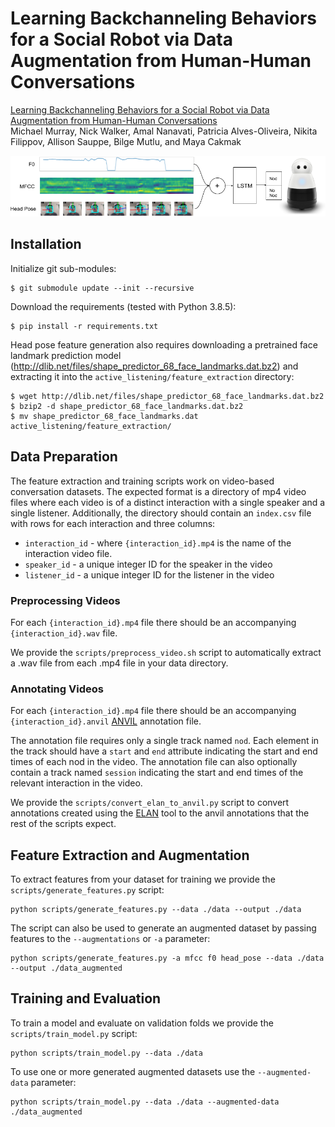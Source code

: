# Learning Backchanneling Behaviors for a Social Robot via Data Augmentation from Human-Human Conversations

[Learning Backchanneling Behaviors for a Social Robot via Data Augmentation from Human-Human Conversations](https://openreview.net/pdf?id=0WDtVJVwBcf)<br />
Michael Murray, Nick Walker, Amal Nanavati, Patricia Alves-Oliveira, Nikita Filippov, Allison Sauppe, Bilge Mutlu, and Maya Cakmak<br />

![diagram](./images/diagram.png)

## Installation

Initialize git sub-modules:
```
$ git submodule update --init --recursive
```

Download the requirements (tested with Python 3.8.5):
```
$ pip install -r requirements.txt
```

Head pose feature generation also requires downloading a pretrained face landmark prediction model (http://dlib.net/files/shape_predictor_68_face_landmarks.dat.bz2) and extracting it into the `active_listening/feature_extraction` directory:

```
$ wget http://dlib.net/files/shape_predictor_68_face_landmarks.dat.bz2
$ bzip2 -d shape_predictor_68_face_landmarks.dat.bz2
$ mv shape_predictor_68_face_landmarks.dat active_listening/feature_extraction/
```

## Data Preparation

The feature extraction and training scripts work on video-based conversation datasets. The expected format is a directory of mp4 video files where each video is of a distinct interaction with a single speaker and a single listener. Additionally, the directory should contain an `index.csv` file with rows for each interaction and three columns: 

- `interaction_id` - where `{interaction_id}.mp4` is the name of the interaction video file.
- `speaker_id` - a unique integer ID for the speaker in the video
- `listener_id` - a unique integer ID for the listener in the video

### Preprocessing Videos

For each `{interaction_id}.mp4` file there should be an accompanying `{interaction_id}.wav` file.

We provide the `scripts/preprocess_video.sh` script to automatically extract a .wav file from each .mp4 file in your data directory.

### Annotating Videos

For each `{interaction_id}.mp4` file there should be an accompanying `{interaction_id}.anvil` [ANVIL](https://www.anvil-software.org/) annotation file.

The annotation file requires only a single track named `nod`. Each element in the track should have a `start` and `end` attribute indicating the start and end times of each nod in the video. The annotation file can also optionally contain a track named `session` indicating the start and end times of the relevant interaction in the video.

We provide the `scripts/convert_elan_to_anvil.py` script to convert annotations created using the [ELAN](https://archive.mpi.nl/tla/elan) tool to the anvil annotations that the rest of the scripts expect.



## Feature Extraction and Augmentation

To extract features from your dataset for training we provide the `scripts/generate_features.py` script:
```
python scripts/generate_features.py --data ./data --output ./data
```

The script can also be used to generate an augmented dataset by passing features to the `--augmentations` or `-a` parameter:
```
python scripts/generate_features.py -a mfcc f0 head_pose --data ./data --output ./data_augmented
```

## Training and Evaluation

To train a model and evaluate on validation folds we provide the `scripts/train_model.py` script:
```
python scripts/train_model.py --data ./data
```

To use one or more generated augmented datasets use the `--augmented-data` parameter:

```
python scripts/train_model.py --data ./data --augmented-data ./data_augmented
```

